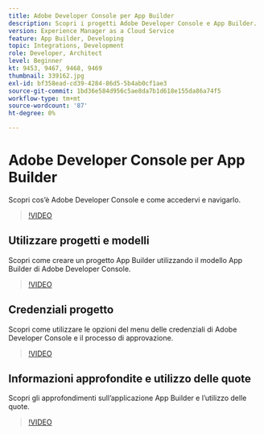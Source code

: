 ```yaml
---
title: Adobe Developer Console per App Builder
description: Scopri i progetti Adobe Developer Console e App Builder.
version: Experience Manager as a Cloud Service
feature: App Builder, Developing
topic: Integrations, Development
role: Developer, Architect
level: Beginner
kt: 9453, 9467, 9468, 9469
thumbnail: 339162.jpg
exl-id: bf358ead-cd39-4284-86d5-5b4ab0cf1ae3
source-git-commit: 1bd36e584d956c5ae8da7b1d618e155da86a74f5
workflow-type: tm+mt
source-wordcount: '87'
ht-degree: 0%

---
```


# Adobe Developer Console per App Builder

Scopri cos’è Adobe Developer Console e come accedervi e navigarlo.

>[!VIDEO](https://video.tv.adobe.com/v/339162/?quality=12&learn=on)

## Utilizzare progetti e modelli

Scopri come creare un progetto App Builder utilizzando il modello App Builder di Adobe Developer Console.

>[!VIDEO](https://video.tv.adobe.com/v/339163/?quality=12&learn=on)

## Credenziali progetto

Scopri come utilizzare le opzioni del menu delle credenziali di Adobe Developer Console e il processo di approvazione.

>[!VIDEO](https://video.tv.adobe.com/v/339164/?quality=12&learn=on)

## Informazioni approfondite e utilizzo delle quote

Scopri gli approfondimenti sull’applicazione App Builder e l’utilizzo delle quote.

>[!VIDEO](https://video.tv.adobe.com/v/339165/?quality=12&learn=on)
